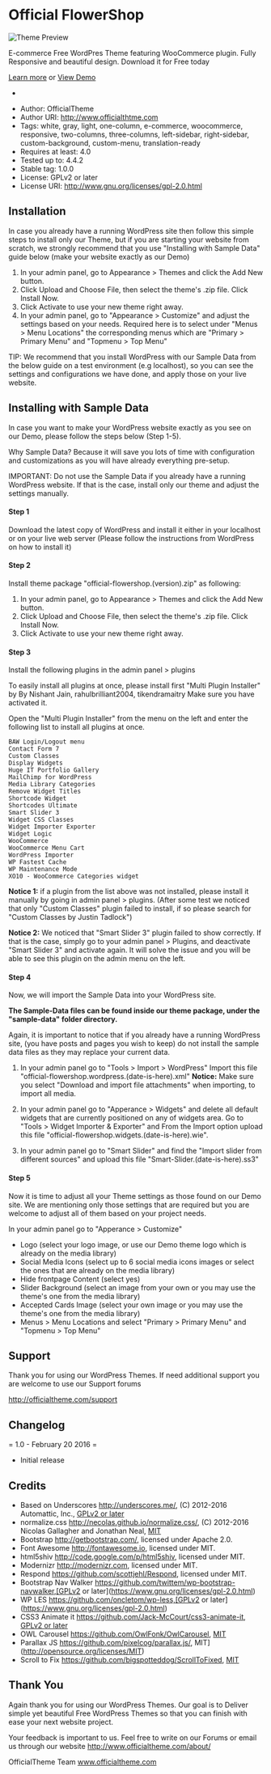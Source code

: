 # Official FlowerShop

![Theme Preview](http://s16.postimg.org/b3onlbhfp/official_flowershop_2.jpg)

E-commerce Free WordPres Theme featuring WooCommerce plugin. Fully Responsive and beautiful design. Download it for Free today

[Learn more](http://www.officialtheme.com/themes/official-flowershop/) or 
[View Demo](http://official-flowershop.cloudaccess.host/)

-

* Author: OfficialTheme
* Author URI: http://www.officialthtme.com
* Tags: white, gray, light, one-column, e-commerce, woocommerce, responsive, two-columns, three-columns, left-sidebar, right-sidebar, custom-background, custom-menu, translation-ready
* Requires at least: 4.0
* Tested up to: 4.4.2
* Stable tag: 1.0.0
* License: GPLv2 or later
* License URI: http://www.gnu.org/licenses/gpl-2.0.html

## Installation
In case you already have a running WordPress site then follow this simple steps to install only our Theme, but if you are starting your website from scratch, we strongly recommend that you use "Installing with Sample Data" guide below (make your website exactly as our Demo)

1. In your admin panel, go to Appearance > Themes and click the Add New button.
2. Click Upload and Choose File, then select the theme's .zip file. Click Install Now.
3. Click Activate to use your new theme right away.
4. In your admin panel, go to "Appearance > Customize" and adjust the settings based on your needs. Required here is to select under  "Menus > Menu Locations" the corresponding menus which are "Primary > Primary Menu" and "Topmenu > Top Menu"

TIP: We recommend that you install WordPress with our Sample Data from the below guide on a test environment (e.g localhost), so you can see the settings and configurations we have done, and apply those on your live website.


## Installing with Sample Data
In case you want to make your WordPress website exactly as you see on our Demo, please follow the steps below (Step 1-5).

Why Sample Data? Because it will save you lots of time with configuration and customizations as you will have already everything pre-setup.

IMPORTANT: Do not use the Sample Data if you already have a running WordPress website. If that is the case, install only our theme and adjust the settings manually. 


#### Step 1
Download the latest copy of WordPress and install it either in your localhost
or on your live web server (Please follow the instructions from
WordPress on how to install it)


#### Step 2
Install theme package "official-flowershop.(version).zip" as following:

1. In your admin panel, go to Appearance > Themes and click the Add New button.
2. Click Upload and Choose File, then select the theme's .zip file. Click Install Now.
3. Click Activate to use your new theme right away.


#### Step 3
Install the following plugins in the admin panel > plugins

To easily install all plugins at once, please install first 
"Multi Plugin Installer" by By Nishant Jain, rahulbrilliant2004, tikendramaitry
Make sure you have activated it.

Open the "Multi Plugin Installer" from the menu on the left and enter the following list to install all plugins at once.


```
BAW Login/Logout menu
Contact Form 7
Custom Classes
Display Widgets
Huge IT Portfolio Gallery
MailChimp for WordPress
Media Library Categories
Remove Widget Titles
Shortcode Widget
Shortcodes Ultimate
Smart Slider 3
Widget CSS Classes
Widget Importer Exporter
Widget Logic
WooCommerce
WooCommerce Menu Cart
WordPress Importer
WP Fastest Cache
WP Maintenance Mode
XO10 - WooCommerce Categories widget
```


**Notice 1:** if a plugin from the list above was not installed, please install it manually by going in admin panel > plugins. 
(After some test we noticed that only "Custom Classes" plugin failed to install, if so please search for "Custom Classes by Justin Tadlock") 

**Notice 2:** We noticed that "Smart Slider 3" plugin failed to show correctly. If that is the case, simply go to your admin panel > Plugins, and deactivate "Smart Slider 3" and activate again. It will solve the issue and you will be able to see this plugin on the admin menu on the left.


#### Step 4
Now, we will import the Sample Data into your WordPress site. 

**The Sample-Data files can be found inside our theme package, under the "sample-data" folder directory.**

Again, it is important to notice that if you already have a running WordPress site, (you have posts and pages you wish to keep) do not install the sample data files as they may replace your current data.

1. In your admin panel go to "Tools > Import > WordPress"
Import this file "official-flowershop.wordpress.(date-is-here).xml"
**Notice:** Make sure you select "Download and import file attachments" when importing, to import all media.

2. In your admin panel go to "Apperance > Widgets" and delete all default widgets that are currently positioned on any of widgets area. 
Go to "Tools > Widget Importer & Exporter" and From the Import option upload this file "official-flowershop.widgets.(date-is-here).wie". 

3. In your admin panel go to "Smart Slider" and find the "Import slider from different sources" and upload this file "Smart-Slider.(date-is-here).ss3"


#### Step 5
Now it is time to adjust all your Theme settings as those found on our Demo site. We are mentioning only those settings that are required but you are welcome to adjust all of them based on your project needs.

In your admin panel go to "Apperance > Customize"

- Logo (select your logo image, or use our Demo theme logo which is already on the media library)
- Social Media Icons (select up to 6 social media icons images or select the ones that are already on the media library)
- Hide frontpage Content (select yes)
- Slider Background (select an image from your own or you may use the theme's one from the media library)
-  Accepted Cards Image (select your own image or you may use the theme's one from the media library)
-  Menus > Menu Locations and select "Primary > Primary Menu" and "Topmenu > Top Menu"


## Support
Thank you for using our WordPress Themes. If need additional support you are welcome to use our Support forums

http://officialtheme.com/support

## Changelog
= 1.0 - February 20 2016 =
* Initial release

## Credits
* Based on Underscores http://underscores.me/, (C) 2012-2016 Automattic, Inc., [GPLv2 or later](https://www.gnu.org/licenses/gpl-2.0.html)
* normalize.css http://necolas.github.io/normalize.css/, (C) 2012-2016 Nicolas Gallagher and Jonathan Neal, [MIT](http://opensource.org/licenses/MIT)
* Bootstrap http://getbootstrap.com/, licensed under Apache 2.0.
* Font Awesome http://fontawesome.io, licensed under MIT.
* html5shiv http://code.google.com/p/html5shiv, licensed under MIT.
* Modernizr http://modernizr.com, licensed under MIT.
* Respond https://github.com/scottjehl/Respond, licensed under MIT.
* Bootstrap Nav Walker https://github.com/twittem/wp-bootstrap-navwalker,[GPLv2 or later](https://www.gnu.org/licenses/gpl-2.0.html)
* WP LES https://github.com/oncletom/wp-less,[GPLv2 or later](https://www.gnu.org/licenses/gpl-2.0.html)
* CSS3 Animate it https://github.com/Jack-McCourt/css3-animate-it, [GPLv2 or later](https://www.gnu.org/licenses/gpl-2.0.html)
* OWL Carousel https://github.com/OwlFonk/OwlCarousel, [MIT](http://opensource.org/licenses/MIT)
* Parallax JS https://github.com/pixelcog/parallax.js/, MIT](http://opensource.org/licenses/MIT)
* Scroll to Fix https://github.com/bigspotteddog/ScrollToFixed, [MIT](http://opensource.org/licenses/MIT)

## Thank You
Again thank you for using our WordPress Themes. Our goal is to Deliver simple yet beautiful Free WordPress Themes so that you can finish with ease your next website project. 

Your feedback is important to us. Feel free to write on our Forums or email us through our website
http://www.officialtheme.com/about/

OfficialTheme Team
www.officialtheme.com
